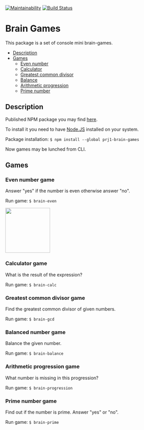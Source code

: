 [![Maintainability](https://api.codeclimate.com/v1/badges/229ad9333cb6a1b6117e/maintainability)](https://codeclimate.com/github/agrazh/project-lvl1-s308/maintainability)
[![Build Status](https://travis-ci.org/agrazh/project-lvl1-s308.svg?branch=master)](https://travis-ci.org/agrazh/project-lvl1-s308)

# Brain Games

This package is a set of console mini brain-games.

* [Description](#description)
* [Games](#games)
  * [Even number](#even-number-game)
  * [Calculator](#calculator-game)
  * [Greatest common divisor](#gcd)
  * [Balance](#balance)
  * [Arithmetic progression](#progression)
  * [Prime number](#prime)

## Description
Published NPM package you may find [here](https://www.npmjs.com/package/prj1_brain_games).

To install it you need to have [Node.JS](https://nodejs.org) installed on your system.

Package installation: `$ npm install --global prj1-brain-games`

Now games may be lunched from CLI.

## Games

### Even number game
Answer "yes" if the number is even otherwise answer "no".

Run game: `$ brain-even`

<img src="https://agrazh.github.io/storage/project-lvl1-s308/brain-games.gif" height="140">

### Calculator game
What is the result of the expression?

Run game: `$ brain-calc`

### Greatest common divisor game
Find the greatest common divisor of given numbers.

Run game: `$ brain-gcd`

### Balanced number game
Balance the given number.

Run game: `$ brain-balance`

### Arithmetic progression game
What number is missing in this progression?

Run game: `$ brain-progression`

### Prime number game
Find out if the number is prime. Answer "yes" or "no".

Run game: `$ brain-prime`


